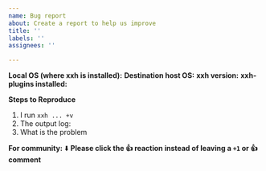 ```yaml
---
name: Bug report
about: Create a report to help us improve
title: ''
labels: ''
assignees: ''

---
```


**Local OS (where xxh is installed):**
**Destination host OS:**
**xxh version:**
**xxh-plugins installed:**

**Steps to Reproduce**
1. I run `xxh ... +v`
2. The output log:
3. What is the problem

**For community:**
⬇️  **Please click the 👍 reaction instead of leaving a `+1` or 👍  comment**
